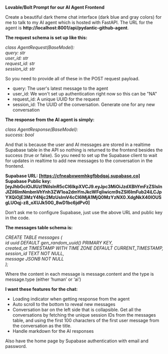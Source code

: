 **Lovable/Bolt Prompt for our AI Agent Frontend**

Create a beautiful dark theme chat interface (dark blue and gray colors) for me to talk to my AI agent which is hosted with FastAPI. The URL for the agent is **http://localhost:8001/api/pydantic-github-agent**. 

**The request schema is set up like this:**

*class AgentRequest(BaseModel):*   
    *query: str*   
    *user\_id: str*   
    *request\_id: str*   
    *session\_id: str*

So you need to provide all of these in the POST request payload.

* query: The user's latest message to the agent   
* user\_id: We won't set up authentication right now so this can be "NA"   
* request\_id: A unique UUID for the request   
* session\_id: The UUID of the conversation. Generate one for any new conversation 

**The response from the AI agent is simply:**

*class AgentResponse(BaseModel):*   
    *success: bool*

And that is because the user and AI messages are stored in a realtime Supabase table in the API so nothing is returned to the frontend besides the success (true or false). So you need to set up the Supabase client to wait for updates in realtime to add new messages to the conversation in the frontend.

**Supabase URL: [https://cfneabxwemhkgfbbdqaj.supabase.co]**  
**Supabase Public key: [eyJhbGciOiJIUzI1NiIsInR5cCI6IkpXVCJ9.eyJpc3MiOiJzdXBhYmFzZSIsInJlZiI6ImNmbmVhYnh3ZW1oa2dmYmJkcWFqIiwicm9sZSI6ImFub24iLCJpYXQiOjE3MzY4Njc2MzUsImV4cCI6MjA1MjQ0MzYzNX0.XdgNkX40IOUSgLUOqj-z8_oXUJk50G_8wD1bc6jdPv0]**

Don’t ask me to configure Supabase, just use the above URL and public key in the code.

**The messages table schema is:**

*CREATE TABLE messages (*  
    *id uuid DEFAULT gen\_random\_uuid() PRIMARY KEY,*   
    *created\_at TIMESTAMP WITH TIME ZONE DEFAULT CURRENT\_TIMESTAMP,*   
    *session\_id TEXT NOT NULL,*   
    *message JSONB NOT NULL*   
*);*

Where the content in each message is message.content and the type is message.type (either ‘human’ or ‘ai’)

**I want these features for the chat:**

* Loading indicator when getting response from the agent   
* Auto scroll to the bottom to reveal new messages   
* Conversation bar on the left side that is collapsible. Get all the conversations by fetching the unique session IDs from the messages table, and using the first 100 characters of the first user message from the conversation as the title.   
* Handle markdown for the AI responses

Also have the home page by Supabase authentication with email and password.

